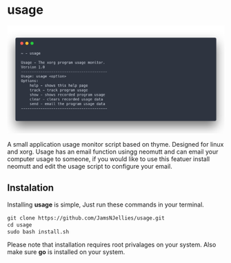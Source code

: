# usage

![Usage Help](https://raw.githubusercontent.com/JamsNJellies/usage/master/images/help.png)

A small application usage monitor script based on thyme. Designed for linux and xorg.
Usage has an email function usingg neomutt and can email your computer usage to someone, if you would like to use this featuer install neomutt and edit the usage script to configure your email.

## Instalation
Installing __usage__ is simple, Just run these commands in your terminal. 
``` 
git clone https://github.com/JamsNJellies/usage.git
cd usage
sudo bash install.sh
```
Please note that installation requires root privalages on your system.
Also make sure __go__ is installed on your system. 
